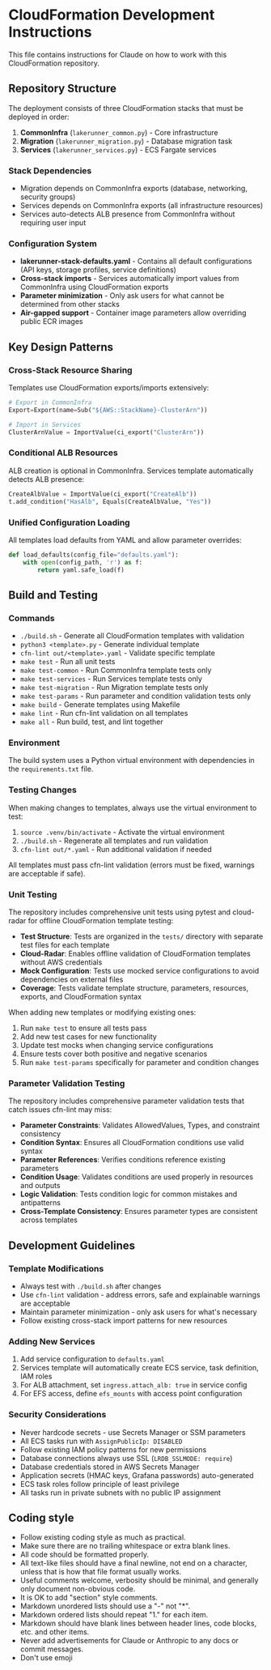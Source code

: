 # CloudFormation Development Instructions

This file contains instructions for Claude on how to work with this CloudFormation repository.

## Repository Structure

The deployment consists of three CloudFormation stacks that must be deployed in order:

1. **CommonInfra** (`lakerunner_common.py`) - Core infrastructure
2. **Migration** (`lakerunner_migration.py`) - Database migration task
3. **Services** (`lakerunner_services.py`) - ECS Fargate services

### Stack Dependencies

- Migration depends on CommonInfra exports (database, networking, security groups)
- Services depends on CommonInfra exports (all infrastructure resources)
- Services auto-detects ALB presence from CommonInfra without requiring user input

### Configuration System

- **lakerunner-stack-defaults.yaml** - Contains all default configurations (API keys, storage profiles, service definitions)
- **Cross-stack imports** - Services automatically import values from CommonInfra using CloudFormation exports
- **Parameter minimization** - Only ask users for what cannot be determined from other stacks
- **Air-gapped support** - Container image parameters allow overriding public ECR images

## Key Design Patterns

### Cross-Stack Resource Sharing

Templates use CloudFormation exports/imports extensively:

```python
# Export in CommonInfra
Export=Export(name=Sub("${AWS::StackName}-ClusterArn"))

# Import in Services
ClusterArnValue = ImportValue(ci_export("ClusterArn"))
```

### Conditional ALB Resources

ALB creation is optional in CommonInfra. Services template automatically detects ALB presence:

```python
CreateAlbValue = ImportValue(ci_export("CreateAlb"))
t.add_condition("HasAlb", Equals(CreateAlbValue, "Yes"))
```

### Unified Configuration Loading

All templates load defaults from YAML and allow parameter overrides:

```python
def load_defaults(config_file="defaults.yaml"):
    with open(config_path, 'r') as f:
        return yaml.safe_load(f)
```

## Build and Testing

### Commands

- `./build.sh` - Generate all CloudFormation templates with validation
- `python3 <template>.py` - Generate individual template
- `cfn-lint out/<template>.yaml` - Validate specific template
- `make test` - Run all unit tests
- `make test-common` - Run CommonInfra template tests only
- `make test-services` - Run Services template tests only
- `make test-migration` - Run Migration template tests only
- `make test-params` - Run parameter and condition validation tests only
- `make build` - Generate templates using Makefile
- `make lint` - Run cfn-lint validation on all templates
- `make all` - Run build, test, and lint together

### Environment

The build system uses a Python virtual environment with dependencies in the `requirements.txt` file.

### Testing Changes

When making changes to templates, always use the virtual environment to test:

1. `source .venv/bin/activate` - Activate the virtual environment
1. `./build.sh` - Regenerate all templates and run validation
1. `cfn-lint out/*.yaml` - Run additional validation if needed

All templates must pass cfn-lint validation (errors must be fixed, warnings are acceptable if safe).

### Unit Testing

The repository includes comprehensive unit tests using pytest and cloud-radar for offline CloudFormation template testing:

- **Test Structure**: Tests are organized in the `tests/` directory with separate test files for each template
- **Cloud-Radar**: Enables offline validation of CloudFormation templates without AWS credentials
- **Mock Configuration**: Tests use mocked service configurations to avoid dependencies on external files
- **Coverage**: Tests validate template structure, parameters, resources, exports, and CloudFormation syntax

When adding new templates or modifying existing ones:
1. Run `make test` to ensure all tests pass
2. Add new test cases for new functionality
3. Update test mocks when changing service configurations
4. Ensure tests cover both positive and negative scenarios
5. Run `make test-params` specifically for parameter and condition changes

### Parameter Validation Testing

The repository includes comprehensive parameter validation tests that catch issues cfn-lint may miss:

- **Parameter Constraints**: Validates AllowedValues, Types, and constraint consistency
- **Condition Syntax**: Ensures all CloudFormation conditions use valid syntax
- **Parameter References**: Verifies conditions reference existing parameters
- **Condition Usage**: Validates conditions are used properly in resources and outputs
- **Logic Validation**: Tests condition logic for common mistakes and antipatterns
- **Cross-Template Consistency**: Ensures parameter types are consistent across templates

## Development Guidelines

### Template Modifications

- Always test with `./build.sh` after changes
- Use `cfn-lint` validation - address errors, safe and explainable warnings are acceptable
- Maintain parameter minimization - only ask users for what's necessary
- Follow existing cross-stack import patterns for new resources

### Adding New Services

1. Add service configuration to `defaults.yaml`
2. Services template will automatically create ECS service, task definition, IAM roles
3. For ALB attachment, set `ingress.attach_alb: true` in service config
4. For EFS access, define `efs_mounts` with access point configuration

### Security Considerations

- Never hardcode secrets - use Secrets Manager or SSM parameters
- All ECS tasks run with `AssignPublicIp: DISABLED`
- Follow existing IAM policy patterns for new permissions
- Database connections always use SSL (`LRDB_SSLMODE: require`)
- Database credentials stored in AWS Secrets Manager
- Application secrets (HMAC keys, Grafana passwords) auto-generated
- ECS task roles follow principle of least privilege
- All tasks run in private subnets with no public IP assignment

## Coding style

- Follow existing coding style as much as practical.
- Make sure there are no trailing whitespace or extra blank lines.
- All code should be formatted properly.
- All text-like files should have a final newline, not end on a character, unless that is how that file format usually works.
- Useful comments welcome, verbosity should be minimal, and generally only document non-obvious code.
- It is OK to add "section" style comments.
- Markdown unordered lists should use a "-" not "*".
- Markdown ordered lists should repeat "1." for each item.
- Markdown should have blank lines between header lines, code blocks, etc. and other items.
- Never add advertisements for Claude or Anthropic to any docs or commit messages.
- Don't use emoji
